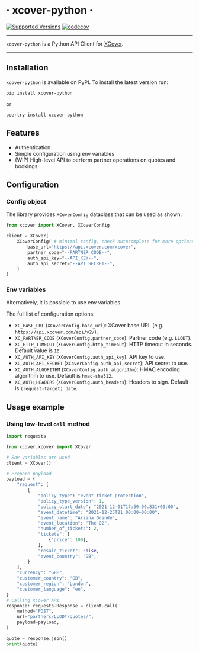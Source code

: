 # &middot; xcover-python &middot;
[![Supported Versions](https://img.shields.io/pypi/pyversions/xcover-python.svg)](https://pypi.org/project/xcover-python)
[![codecov](https://codecov.io/gh/CoverGenius/xcover-python/branch/master/graph/badge.svg?token=KINNTVZV07)](https://codecov.io/gh/CoverGenius/xcover-python)

---

`xcover-python` is a Python API Client for [XCover](https://www.covergenius.com/xcover/).

---

## Installation

`xcover-python` is available on PyPI. To install the latest version run:

    pip install xcover-python

or

    poertry install xcover-python

## Features

- Authentication
- Simple configuration using env variables
- (WIP) High-level API to perform partner operations on quotes and bookings

## Configuration

### Config object

The library provides `XCoverConfig` dataclass that can be used as shown:

```python
from xcover import XCover, XCoverConfig

client = XCover(
    XCoverConfig( # minimal config, check autocomplete for more options
        base_url="https://api.xcover.com/xcover",
        partner_code="--PARTNER_CODE--",
        auth_api_key="--API_KEY--",
        auth_api_secret="--API_SECRET--",
    )
)

```

### Env variables

Alternatively, it is possible to use env variables.

The full list of configuration options:

* `XC_BASE_URL` (`XCoverConfig.base_url`): XCover base URL (e.g. `https://api.xcover.com/api/v2/`).
* `XC_PARTNER_CODE` (`XCoverConfig.partner_code`): Partner code (e.g. `LLODT`).
* `XC_HTTP_TIMEOUT` (`XCoverConfig.http_timeout`): HTTP timeout in seconds. Default value is `10`.
* `XC_AUTH_API_KEY` (`XCoverConfig.auth_api_key`): API key to use.
* `XC_AUTH_API_SECRET` (`XCoverConfig.auth_api_secret`): API secret to use.
* `XC_AUTH_ALGORITHM` (`XCoverConfig.auth_algorithm`): HMAC encoding algorithm to use. Default is `hmac-sha512`.
* `XC_AUTH_HEADERS` (`XCoverConfig.auth_headers`): Headers to sign. Default is `(request-target) date`.

## Usage example

### Using low-level `call` method

```python
import requests

from xcover.xcover import XCover

# Env variables are used
client = XCover()

# Prepare payload
payload = {
    "request": [
        {
            "policy_type": "event_ticket_protection",
            "policy_type_version": 1,
            "policy_start_date": "2021-12-01T17:59:00.831+00:00",
            "event_datetime": "2021-12-25T21:00:00+00:00",
            "event_name": "Ariana Grande",
            "event_location": "The O2",
            "number_of_tickets": 2,
            "tickets": [
                {"price": 100},
            ],
            "resale_ticket": False,
            "event_country": "GB",
        }
    ],
    "currency": "GBP",
    "customer_country": "GB",
    "customer_region": "London",
    "customer_language": "en",
}
# Calling XCover API
response: requests.Response = client.call(
    method="POST",
    url="partners/LLODT/quotes/",
    payload=payload,
)

quote = response.json()
print(quote)
```
